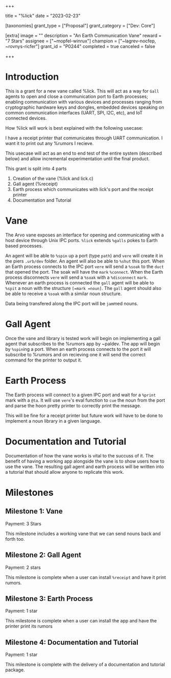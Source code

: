+++

title = "%lick"
date = "2023-02-23"

[taxonomies]
grant_type = ["Proposal"]
grant_category = ["Dev: Core"]

[extra]
image = ""
description = "An Earth Communication Vane"
reward = "7 Stars"
assignee = ["~mopfel-winrux"]
champion = ["~lagrev-nocfep, ~rovnys-ricfer"]
grant_id = "P0244"
completed = true
canceled = false

+++

# Introduction
This is a grant for a new vane called %lick. This will act as a way for `Gall` agents to open and close a communication port to Earth processes; enabling communication with various devices and processes  ranging from cryptographic hardware keys and dongles, embedded devices speaking on common communication interfaces (UART, SPI, I2C, etc), and IoT connected devices. 

How %lick will work is best explained with the following usecase:

I have a receipt printer that communicates through UART communication. I want it to print out any %rumors I recieve.

This usecase will act as an end to end test of the entire system (described below) and allow incremental experimentation until the final product.

This grant is split into 4 parts

1. Creation of the vane (%lick and lick.c)
2. Gall agent (%receipt)
3. Earth process which communicates with lick's port and the receipt printer
4. Documentation and Tutorial

# Vane
The Arvo vane exposes an interface for opening and communicating with a host device through Unix IPC ports. `%lick` extends `%galls` pokes to Earth based processes.

An agent will be able to `%spin` up a port (type `path`) and `vere` will create it in the piers `.urb/dev` folder. An agent will also be able to `%shut` this port. When an Earth process connects to the IPC port `vere` will send a `%soak` to the `duct` that opened the port. The soak will have the `mark` `%connect`. When the Earth process disconnects `vere` will send a `%soak` with a `%disconnect` `mark`. Whenever an earth process is connected the `gall` agent will be able to `%spit` a noun with the structure `[=mark =noun]`. The `gall` agent should also be able to receive a `%soak` with a similar noun structure. 

Data being transfered along the IPC port will be `jam`med nouns.


# Gall Agent
Once the vane and library is tested work will begin on implementing a gall agent that subscribes to the %rumors app by ~paldev. The app will begin by `%spin`ing a port. When an earth process connects to the port it will subscribe to %rumors and on recieving one it will send the correct command for the printer to output it.

# Earth Process

The Earth process will connect to a given IPC port and wait for a `%print` mark with a `@ta`. It will use `vere`'s eval function to `cue` the noun from the port and parse the hoon pretty printer to correctly print the message.

This will be fine for a receipt printer but future work will have to be done to implement a noun library in a given language. 

# Documentation and Tutorial
Documentation of how the vane works is vital to the succuss of it. The benefit of having a working app alongside the vane is to show users how to use the vane. The resulting gall agent and earth process will be written into a tutorial that should allow anyone to replicate this work.


# Milestones

## Milestone 1: Vane
Payment: 3 Stars

This milestone includes a working vane that we can send nouns back and forth too.


## Milestone 2: Gall Agent
Payment: 2 stars

This milestone is complete when a user can install `%receipt` and have it print rumors.

## Milestone 3: Earth Process
Payment: 1 star

This milestone is complete when a user can install the app and have the printer print its rumors


## Milestone 4: Documentation and Tutorial
Payment: 1 star

This milestone is complete with the delivery of a documentation and tutorial package.

